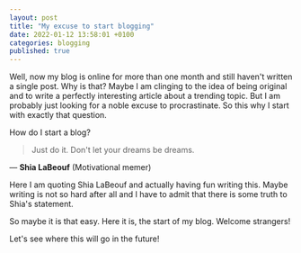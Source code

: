 ```yaml
---
layout: post
title: "My excuse to start blogging"
date: 2022-01-12 13:58:01 +0100
categories: blogging
published: true
---
```


Well, now my blog is online for more than one month and still haven't written a
single post. Why is that? Maybe I am clinging to the idea of being original and
to write a perfectly interesting article about a trending topic. But I am
probably just looking for a noble excuse to procrastinate. So this why I start
with exactly that question.

How do I start a blog?

> Just do it. Don't let your dreams be dreams.

&mdash; **Shia LaBeouf** (Motivational memer)

Here I am quoting Shia LaBeouf and actually having fun writing this. Maybe
writing is not so hard after all and I have to admit that there is some truth to
Shia's statement.

So maybe it is that easy. Here it is, the start of my blog. Welcome strangers!

Let's see where this will go in the future!

